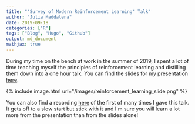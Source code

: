 ```yaml
---
title: "'Survey of Modern Reinforcement Learning' Talk"
author: "Julia Maddalena"
date: 2019-09-18
categories: ["R"]
tags: ["Blog", "Hugo", "Github"]
output: md_document
mathjax: true
---
```


During my time on the bench at work in the summer of 2019, I spent a lot of time teaching myself the principles of reinforcement learning and distilling them down into a one hour talk. You can find the slides for my presentation [here](https://docs.google.com/presentation/d/1rq8YbQnu0C7oGOgWiPHPaz-nw069F5CB/edit#slide=id.p30). 

{% include image.html url="/images/reinforcement_learning_slide.png" %}

You can also find a recording [here](https://youtu.be/NbPVx8k0lpk) of the first of many times I gave this talk. It gets off to a slow start but stick with it and I'm sure you will learn a lot more from the presentation than from the slides alone!  

